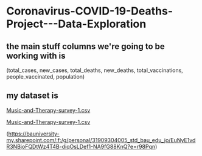 # Coronavirus-COVID-19-Deaths-Project---Data-Exploration

## the main stuff columns we're going to be working with is 
(total_cases, new_cases, total_deaths, new_deaths, total_vaccinations, people_vaccinated, population)

## my dataset is
[Music-and-Therapy-survey-1.csv ](https://github.com/Mustafa-AlHunaiti/Music-and-Therapy-Survey/blob/31f7b95715202d79018b33d075f0661e1583737a/Music-and-Therapy-survey-1.csv) 

[Music-and-Therapy-survey-1.csv ](https://github.com/Mustafa-AlHunaiti/Music-and-Therapy-Survey/blob/31f7b95715202d79018b33d075f0661e1583737a/Music-and-Therapy-survey-1.csv) 

(https://bauniversity-my.sharepoint.com/:f:/g/personal/31909304005_std_bau_edu_jo/EuNyE1vdR3NBjoFQDtWz4T4B-diqOsLDef1-NA9fG88KnQ?e=r98Pqn)
